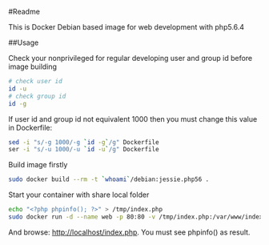 #Readme

This is Docker Debian based image for web development with php5.6.4

##Usage

Check your nonprivileged for regular developing user and group id before image building 

```bash
# check user id
id -u 
# check group id
id -g
```

If user id and group id not equivalent 1000 then you must change this value in Dockerfile:

```bash
sed -i "s/-g 1000/-g `id -g`/g" Dockerfile
ser -i "s/-u 1000/-u `id -u`/g" Dockerfile
```

Build image firstly

```bash
sudo docker build --rm -t `whoami`/debian:jessie.php56 .
```

Start your container with share local folder

```bash
echo "<?php phpinfo(); ?>" > /tmp/index.php
sudo docker run -d --name web -p 80:80 -v /tmp/index.php:/var/www/index.php jdoe/debian:jessie.php56
```

And browse: [http://localhost/index.php](http://localhost/index.php). You must see phpinfo() as result.
